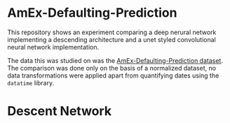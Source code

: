 # AmEx-Defaulting-Prediction

This repository shows an experiment comparing a deep nerural network implementing a descending architecture and a unet styled convolutional neural network implementation.

The data this was studied on was the [AmEx-Defaulting-Prediction dataset](https://www.kaggle.com/competitions/amex-default-prediction). The comparison was done only on the basis of a normalized dataset, no data transformations were applied apart from quantifying dates using the ```datatime``` library.

# Descent Network

